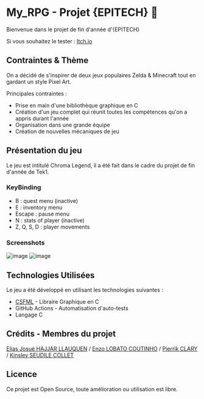 # My_RPG - Projet {EPITECH} 🎉

Bienvenue dans le projet de fin d'année d'{EPITECH}

Si vous souhaitez le tester : [Itch.io](https://eliasjhl.itch.io/my-rpg)

## Contraintes & Thème

On a décidé de s'inspirer de deux jeux populaires Zelda & Minecraft tout en gardant un style Pixel Art.

Principales contraintes :
 - Prise en main d'une bibliothèque graphique en C
 - Création d'un jeu complet qui réunit toutes les compétences qu'on a appris durant l'année
 - Organisation dans une grande équipe
 - Création de nouvelles mécaniques de jeu

## Présentation du jeu

Le jeu est intitulé Chroma Legend, il a été fait dans le cadre du projet de fin d'année de Tek1.

### KeyBinding
 - B : quest menu (inactive)
 - E : inventory menu
 - Escape : pause menu
 - N : stats of player (inactive)
 - Z, Q, S, D : player movements

### Screenshots

![image](https://github.com/EliasJHL/My_RPG/assets/145333474/2293e228-4144-49ac-891a-5bb995ed2424)
![image](https://github.com/EliasJHL/My_RPG/assets/145333474/f160c046-3430-47e3-8a4a-2dd37ec1c935)

## Technologies Utilisées

Le jeu a été développé en utilisant les technologies suivantes :

- [CSFML](https://www.sfml-dev.org/download/csfml/) - Libraire Graphique en C
- GitHub Actions - Automatisation d'auto-tests
- Langage C

## Crédits - Membres du projet
[Elias Josué HAJJAR LLAUQUEN](https://www.linkedin.com/in/elias-josu%C3%A9-hajjar-llauquen/)  /
[Enzo LOBATO COUTINHO](https://www.linkedin.com/in/enzo-lobato-coutinho/)  /
[Pierrik CLARY](https://www.linkedin.com/in/pierrik-clary-837a852a1/)  /
[Kinsley SEUDILE COLLET](https://www.linkedin.com/in/kinsley-suedile-collet-3b03462bb/)

## Licence

Ce projet est Open Source, toute amélioration ou utilisation est libre.


